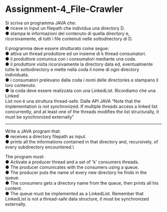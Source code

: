 # Assignment-4_File-Crawler

Si scriva un programma JAVA che:\
● riceve in input un filepath che individua una directory D. \
● stampa le informazioni del contenuto di quella directory e, ricorsivamente, 
di tutti i file contenuti nelle sottodirectory di D. 

Il programma deve essere strutturato come segue:\
● attiva un thread produttore ed un insieme di k thread consumatori.\
● il produttore comunica con i consumatori mediante una coda.\
● il produttore visita ricorsivamente la directory data ed, eventualmente tutte
le sottodirectory e mette nella coda il nome di ogni directory individuata.\
● i consumatori prelevano dalla coda i nomi delle directories e stampano il
loro contenuto.\
● la coda deve essere realizzata con una LinkedList. Ricordiamo che una Linked\
List non è una struttura thread-safe. Dalle API JAVA “Note that the
implementation is not synchronized. If multiple threads access a linked list\
concurrently, and at least one of the threads modifies the list structurally, it must be
synchronized externally”

-----------------------------------------------------------------------------------------------------------------

Write a JAVA program that:\
● receives a directory filepath as input.\
● prints all the informations contained in that directory and, recursively, of every subdirectory encountered.\

The program must:\
● Activate a producer thread and a set of 'k' consumers threads.\
● The producer comunicates with the consumers using a queue.\
● The producer puts the name of every new directory he finds in the queue.\
● The consumers gets a directory name from the queue, then prints all his content.\
● The queue must be implemented as a LinkedList. Remember that LinkedList is not a thread-safe data structure, it must be
synchronized externally.
